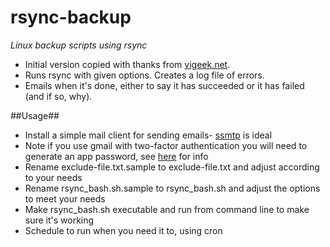 # rsync-backup
*Linux backup scripts using rsync*

* Initial version copied with thanks from [vigeek.net](http://vigeek.net/linux/bash/rsync-cron-script-with-error-handling).
* Runs rsync with given options. Creates a log file of errors.
* Emails when it's done, either to say it has succeeded or it has failed (and if so, why).

##Usage##

* Install a simple mail client for sending emails- [ssmtp](https://wiki.debian.org/sSMTP) is ideal
* Note if you use gmail with two-factor authentication you will need to generate an app password, see [here](https://support.google.com/accounts/answer/185833) for info
* Rename exclude-file.txt.sample to exclude-file.txt and adjust according to your needs
* Rename rsync_bash.sh.sample to rsync_bash.sh and adjust the options to meet your needs
* Make rsync_bash.sh executable and run from command line to make sure it's working
* Schedule to run when you need it to, using cron

